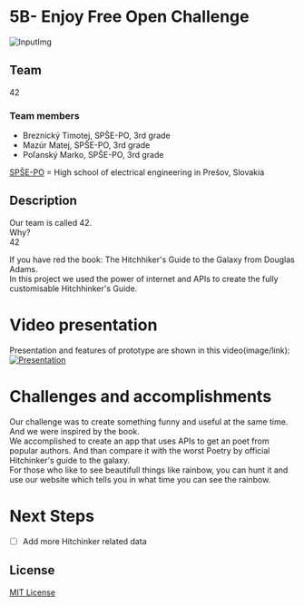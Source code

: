 # 5B- Enjoy Free Open Challenge

![InputImg](https://user-images.githubusercontent.com/41269745/120859169-1beffe00-c584-11eb-9ea4-a1f3b588387b.png)  

## Team

42

### Team members

- Breznický Timotej, SPŠE-PO, 3rd grade
- Mazúr Matej, SPŠE-PO, 3rd grade
- Poľanský Marko, SPŠE-PO, 3rd grade

[SPŠE-PO](http://spse-po.sk) = High school of electrical engineering in Prešov, Slovakia  

## Description

Our team is called 42.   
Why?  
42

If you have red the book: The Hitchhiker's Guide to the Galaxy from Douglas Adams.  
In this project we used the power of internet and APIs to create the fully customisable Hitchhinker's Guide.

# Video presentation

Presentation and features of prototype are shown in this video(image/link):
[![Presentation](https://user-images.githubusercontent.com/41269745/120858996-e0edca80-c583-11eb-99f0-23669245be43.png)](https://www.youtube.com/watch?v=n6R4DTWz2S8)  

# Challenges and accomplishments
Our challenge was to create something funny and useful at the same time.  
And we were inspired by the book.  
We accomplished to create an app that uses APIs to get an poet from popular authors. And than compare it with the worst Poetry by official Hitchinker's guide to the galaxy.  
For those who like to see beautifull things like rainbow, you can hunt it and use our website which tells you in what time you can see the rainbow.

# Next Steps
* [ ] Add more Hitchinker related data

## License

[MIT License](https://github.com/42-HackKosice/2B-ModernWorkspace/blob/main/LICENSE)